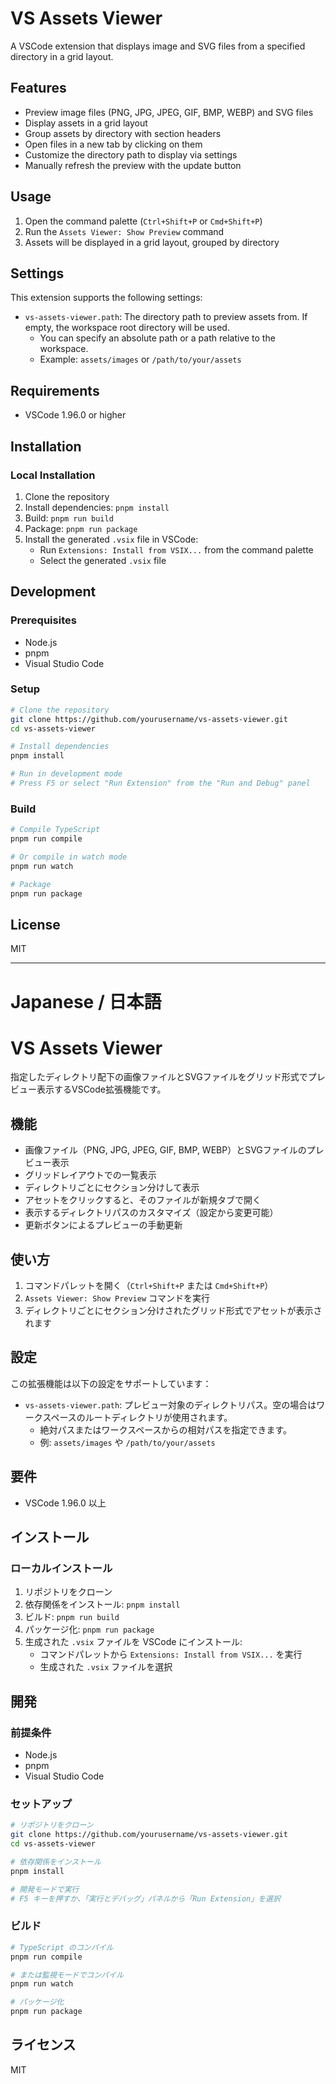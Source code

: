 # VS Assets Viewer

A VSCode extension that displays image and SVG files from a specified directory in a grid layout.

## Features

- Preview image files (PNG, JPG, JPEG, GIF, BMP, WEBP) and SVG files
- Display assets in a grid layout
- Group assets by directory with section headers
- Open files in a new tab by clicking on them
- Customize the directory path to display via settings
- Manually refresh the preview with the update button

## Usage

1. Open the command palette (`Ctrl+Shift+P` or `Cmd+Shift+P`)
2. Run the `Assets Viewer: Show Preview` command
3. Assets will be displayed in a grid layout, grouped by directory

## Settings

This extension supports the following settings:

- `vs-assets-viewer.path`: The directory path to preview assets from. If empty, the workspace root directory will be used.
  - You can specify an absolute path or a path relative to the workspace.
  - Example: `assets/images` or `/path/to/your/assets`

## Requirements

- VSCode 1.96.0 or higher

## Installation

### Local Installation

1. Clone the repository
2. Install dependencies: `pnpm install`
3. Build: `pnpm run build`
4. Package: `pnpm run package`
5. Install the generated `.vsix` file in VSCode:
   - Run `Extensions: Install from VSIX...` from the command palette
   - Select the generated `.vsix` file

## Development

### Prerequisites

- Node.js
- pnpm
- Visual Studio Code

### Setup

```bash
# Clone the repository
git clone https://github.com/yourusername/vs-assets-viewer.git
cd vs-assets-viewer

# Install dependencies
pnpm install

# Run in development mode
# Press F5 or select "Run Extension" from the "Run and Debug" panel
```

### Build

```bash
# Compile TypeScript
pnpm run compile

# Or compile in watch mode
pnpm run watch

# Package
pnpm run package
```

## License

MIT

---

# Japanese / 日本語

# VS Assets Viewer

指定したディレクトリ配下の画像ファイルとSVGファイルをグリッド形式でプレビュー表示するVSCode拡張機能です。

## 機能

- 画像ファイル（PNG, JPG, JPEG, GIF, BMP, WEBP）とSVGファイルのプレビュー表示
- グリッドレイアウトでの一覧表示
- ディレクトリごとにセクション分けして表示
- アセットをクリックすると、そのファイルが新規タブで開く
- 表示するディレクトリパスのカスタマイズ（設定から変更可能）
- 更新ボタンによるプレビューの手動更新

## 使い方

1. コマンドパレットを開く（`Ctrl+Shift+P` または `Cmd+Shift+P`）
2. `Assets Viewer: Show Preview` コマンドを実行
3. ディレクトリごとにセクション分けされたグリッド形式でアセットが表示されます

## 設定

この拡張機能は以下の設定をサポートしています：

- `vs-assets-viewer.path`: プレビュー対象のディレクトリパス。空の場合はワークスペースのルートディレクトリが使用されます。
  - 絶対パスまたはワークスペースからの相対パスを指定できます。
  - 例: `assets/images` や `/path/to/your/assets`

## 要件

- VSCode 1.96.0 以上

## インストール

### ローカルインストール

1. リポジトリをクローン
2. 依存関係をインストール: `pnpm install`
3. ビルド: `pnpm run build`
4. パッケージ化: `pnpm run package`
5. 生成された `.vsix` ファイルを VSCode にインストール:
   - コマンドパレットから `Extensions: Install from VSIX...` を実行
   - 生成された `.vsix` ファイルを選択

## 開発

### 前提条件

- Node.js
- pnpm
- Visual Studio Code

### セットアップ

```bash
# リポジトリをクローン
git clone https://github.com/yourusername/vs-assets-viewer.git
cd vs-assets-viewer

# 依存関係をインストール
pnpm install

# 開発モードで実行
# F5 キーを押すか、「実行とデバッグ」パネルから「Run Extension」を選択
```

### ビルド

```bash
# TypeScript のコンパイル
pnpm run compile

# または監視モードでコンパイル
pnpm run watch

# パッケージ化
pnpm run package
```

## ライセンス

MIT
